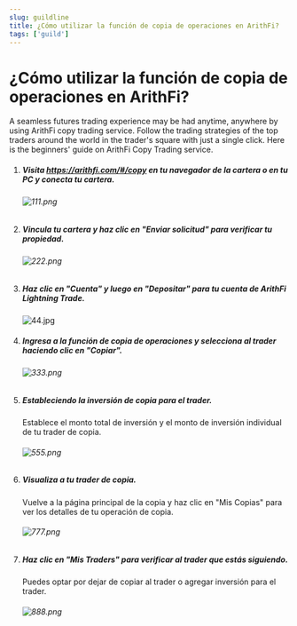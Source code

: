 ```yaml
---
slug: guildline
title: ¿Cómo utilizar la función de copia de operaciones en ArithFi?
tags: ['guild']
---
```


# ¿Cómo utilizar la función de copia de operaciones en ArithFi?

A seamless futures trading experience may be had anytime, anywhere by using ArithFi copy trading service. Follow the trading strategies of the top traders around the world in the trader's square with just a single click. Here is the beginners' guide on ArithFi Copy Trading service.

1. ##### Visita https://arithfi.com/#/copy en tu navegador de la cartera o en tu PC y conecta tu cartera.

   ###### ![111.png](https://bafybeibixmvl5uy7yanoqd24ybpozioj3omynxxvmaqdpjdcs2bpfdph3y.ipfs.nftstorage.link/111.png)

2. ##### Vincula tu cartera y haz clic en "Enviar solicitud" para verificar tu propiedad.

   ###### ![222.png](https://bafybeibixmvl5uy7yanoqd24ybpozioj3omynxxvmaqdpjdcs2bpfdph3y.ipfs.nftstorage.link/222.png)

3. ##### Haz clic en "Cuenta" y luego en "Depositar" para tu cuenta de ArithFi Lightning Trade.

   ![44.jpg](https://bafybeibixmvl5uy7yanoqd24ybpozioj3omynxxvmaqdpjdcs2bpfdph3y.ipfs.nftstorage.link/333.png)

4. ##### Ingresa a la función de copia de operaciones y selecciona al trader haciendo clic en "Copiar".

   ###### ![333.png](https://bafybeibixmvl5uy7yanoqd24ybpozioj3omynxxvmaqdpjdcs2bpfdph3y.ipfs.nftstorage.link/444.png)

5. ##### Estableciendo la inversión de copia para el trader.

   Establece el monto total de inversión y el monto de inversión individual de tu trader de copia.

   ###### ![555.png](https://bafybeibixmvl5uy7yanoqd24ybpozioj3omynxxvmaqdpjdcs2bpfdph3y.ipfs.nftstorage.link/555.png)

6. ##### Visualiza a tu trader de copia.

   Vuelve a la página principal de la copia y haz clic en "Mis Copias" para ver los detalles de tu operación de copia.

   ###### ![777.png](https://bafybeibixmvl5uy7yanoqd24ybpozioj3omynxxvmaqdpjdcs2bpfdph3y.ipfs.nftstorage.link/666.png)

7. ##### Haz clic en "Mis Traders" para verificar al trader que estás siguiendo.

   Puedes optar por dejar de copiar al trader o agregar inversión para el trader.

   ###### ![888.png](https://bafybeibixmvl5uy7yanoqd24ybpozioj3omynxxvmaqdpjdcs2bpfdph3y.ipfs.nftstorage.link/777.png)

   